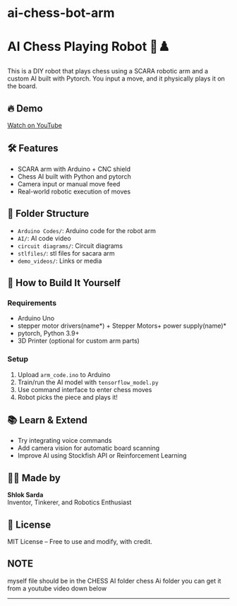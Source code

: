 # ai-chess-bot-arm
# AI Chess Playing Robot 🤖♟️

This is a DIY robot that plays chess using a SCARA robotic arm and a custom AI built with Pytorch. You input a move, and it physically plays it on the board.

## 🔥 Demo
[Watch on YouTube](https://your-youtube-video-link)

## 🛠 Features
- SCARA arm with Arduino + CNC shield
- Chess AI built with Python and pytorch
- Camera input or manual move feed
- Real-world robotic execution of moves

## 📁 Folder Structure
- `Arduino Codes/`: Arduino code for the robot arm
- `AI/`:  AI code video
- `circuit diagrams/`: Circuit diagrams 
- `stlfiles/`: stl files for sacara arm
- `demo_videos/`: Links or media

## 🚀 How to Build It Yourself

### Requirements
- Arduino Uno
- stepper motor drivers(name*) + Stepper Motors+ power supply(name)*
- pytorch, Python 3.9+
- 3D Printer (optional for custom arm parts)

### Setup

1. Upload `arm_code.ino` to Arduino
2. Train/run the AI model with `tensorflow_model.py`
3. Use command interface to enter chess moves
4. Robot picks the piece and plays it!

## 📚 Learn & Extend
- Try integrating voice commands
- Add camera vision for automatic board scanning
- Improve AI using Stockfish API or Reinforcement Learning

## 🧑‍🎓 Made by
**Shlok Sarda**  
Inventor, Tinkerer, and Robotics Enthusiast

## 📜 License
MIT License – Free to use and modify, with credit.




## NOTE 
myself file should be in the CHESS AI folder
chess Ai folder you can get it from a youtube video down below
*********
